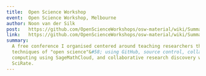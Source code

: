 ```yaml
---
title:  Open Science Workshop
event:  Open Science Workshop, Melbourne
author: Noon van der Silk
post:   https://github.com/OpenScienceWorkshops/osw-material/wiki/Summary-of-the-July-2014-Melbourne-Open-Science-Workshop
link:   https://github.com/OpenScienceWorkshops/osw-material/wiki/Summary-of-the-July-2014-Melbourne-Open-Science-Workshop
summary:
  A free conference I organised centered around teaching researchers the
  techniques of "open science"&#58; using GitHub, source control, collaborative
  computing using SageMathCloud, and collaborative research discovery with
  SciRate.
---
```


